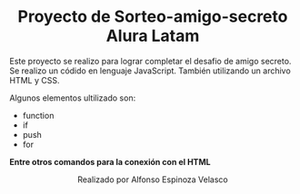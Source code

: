 <h1 align="center"> Proyecto de Sorteo-amigo-secreto Alura Latam </h1>
<p>Este proyecto se realizo para lograr completar el desafio de amigo secreto. Se realizo un códido en lenguaje JavaScript.
También utilizando un archivo HTML y CSS.</p>
<p>Algunos elementos ultilizado son:</p>

- function
- if
- push
- for

**Entre otros comandos para la conexión con el HTML**

<footer align="center">Realizado por Alfonso Espinoza Velasco</footer>
